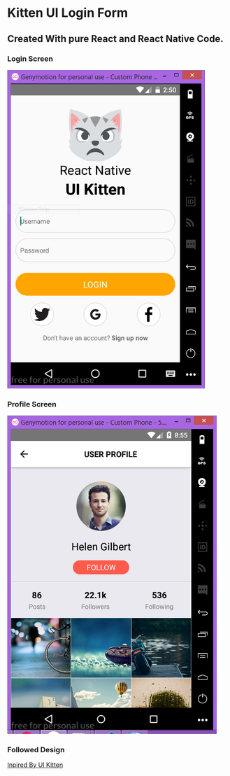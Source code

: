 # Kitten UI Login Form
## Created With pure React and React Native Code.
### Login Screen
![figure-1](src/images/screenShot.PNG "Figure-1")
### Profile Screen
![figure-2](src/images/screenShot2.PNG "Figure-2")
### Followed Design
[Inpired By UI Kitten](https://play.google.com/store/apps/details?id=com.akveo.kittenTricks)